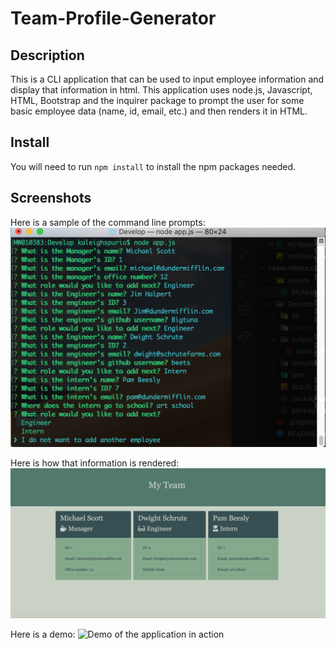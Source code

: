 # Team-Profile-Generator

## Description

This is a CLI application that can be used to input employee information and display that information in html.  This application uses node.js, Javascript, HTML, Bootstrap and the inquirer package to prompt the user for some basic employee data (name, id, email, etc.) and then renders it in HTML.

## Install

You will need to run `npm install` to install the npm packages needed.

## Screenshots

Here is a sample of the command line prompts:
![inquirer prompts](Assets/inquirer-prompts.png)

Here is how that information is rendered:
![My Team HTML](Assets/team-pro-gen-screenshot.png)

Here is a demo:
![Demo of the application in action](https://media.giphy.com/media/gK0eP8MRSNK4bRag6H/giphy.gif)
